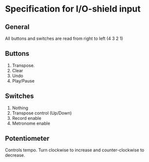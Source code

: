 # Specification for I/O-shield input

## General
All buttons and switches are read from right to left (4 3 2 1)

## Buttons

1. Transpose.
2. Clear
3. Undo
4. Play/Pause

## Switches

1. Nothing
2. Transpose control (Up/Down)
3. Record enable
4. Metronome enable

## Potentiometer
Controls tempo. Turn clockwise to increase and counter-clockwise to decrease.
